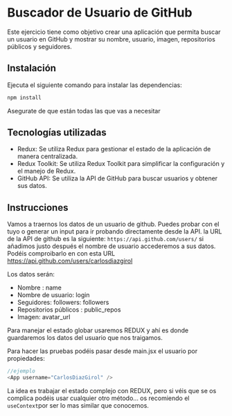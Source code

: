 # Buscador de Usuario de GitHub

Este ejercicio tiene como objetivo crear una aplicación que permita buscar un usuario en GitHub y mostrar su nombre, usuario, imagen, repositorios públicos y seguidores.

## Instalación

Ejecuta el siguiente comando para instalar las dependencias:

  ```bash
  npm install
  ```
Asegurate de que están todas las que vas a necesitar


## Tecnologías utilizadas

- Redux: Se utiliza Redux para gestionar el estado de la aplicación de manera centralizada.
- Redux Toolkit: Se utiliza Redux Toolkit para simplificar la configuración y el manejo de Redux.
- GitHub API: Se utiliza la API de GitHub para buscar usuarios y obtener sus datos.

## Instrucciones

Vamos a traernos los datos de un usuario de github. Puedes probar con el tuyo o generar un input para ir probando directamente desde la API. 
la URL de la API de github es la siguiente: `https://api.github.com/users/` si añadimos justo después el nombre de usuario accederemos a sus datos. Podéis comproibarlo en con esta URL https://api.github.com/users/carlosdiazgirol


Los datos serán:
- Nombre : name
- Nombre de usuario: login
- Seguidores: followers: followers
- Repositorios públicos : public_repos
- Imagen: avatar_url

Para manejar el estado globar usaremos REDUX y ahí es donde guardaremos los datos del usuario que nos traigamos.

Para hacer las pruebas podéis pasar desde main.jsx el usuario por propiedades:
```js
//ejemplo
<App username="CarlosDiazGirol" />
```


La idea es trabajar el estado complejo con REDUX, pero si véis que se os complica podéis usar cualquier otro método... os recomiendo el `useContext`por ser lo mas similar que conocemos.

